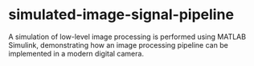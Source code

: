 # simulated-image-signal-pipeline
A simulation of low-level image processing is performed using MATLAB Simulink, demonstrating how an image processing pipeline can be implemented in a modern digital camera.
